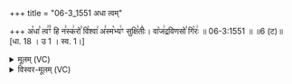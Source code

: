 +++
title = "06-3_1551 अधा त्वम्"

+++
अ꣡धा꣣ त्व꣢꣫ꣳ हि न꣣स्क꣢रो꣣ वि꣡श्वा꣢ अ꣣स्म꣡भ्य꣢ꣳ सुक्षि꣣तीः꣢। वा꣡ज꣢द्रविणसो꣣ गि꣡रः꣢ ॥ 06-3:1551 ॥ ॥6 (ट)॥ [धा. 18 । उ 1 । स्व. 1।]

<details><summary>मूलम् (VC)</summary>

अ꣡धा꣣ त्वं꣢꣫ हि न꣣स्क꣢रो꣣ वि꣡श्वा꣢ अ꣣स्म꣡भ्य꣢ꣳ सुक्षि꣣तीः꣢ । वा꣡ज꣢द्रविणसो꣣ गि꣡रः꣢ ॥१५५१॥
</details>

<details><summary>विस्वर-मूलम् (VC)</summary>

अधा त्वं हि नस्करो विश्वा अस्मभ्यꣳ सुक्षितीः । वाजद्रविणसो गिरः ॥१५५१॥
</details>